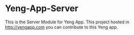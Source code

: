 # Yeng-App-Server
This is the Server Module for Yeng App.
This project hosted in http://yengapp.com
you can contribute to this Yeng app.

